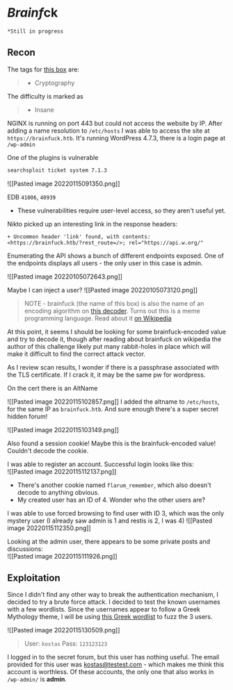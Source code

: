 # *Brainf*ck

`*Still in progress`

## Recon

The tags for [this box](https://app.hackthebox.com/machines/17) are:  
> - Cryptography

The difficulty is marked as  
> - Insane


NGINX is running on port 443 but could not access the website by IP.
After adding a name resolution to `/etc/hosts` I was able to access the site at `https://brainfuck.htb`. It's running WordPress 4.7.3, there is a login page at `/wp-admin`

One of the plugins is vulnerable
```bash
searchsploit ticket system 7.1.3                                         
```

![[Pasted image 20220115091350.png]]

EDB `41006`, `40939`
- These vulnerabilities require user-level access, so they aren't useful yet.

Nikto picked up an interesting link in the response headers:
```
+ Uncommon header 'link' found, with contents: <https://brainfuck.htb/?rest_route=/>; rel="https://api.w.org/"
```

Enumerating the API shows a bunch of different endpoints exposed.
One of the endpoints displays all users - the only user in this case is admin.

![[Pasted image 20220105072643.png]]

Maybe I can inject a user?
![[Pasted image 20220105073120.png]]

> NOTE - brainfuck (the name of this box) is also the name of an encoding algorithm on [this decoder](https://www.cachesleuth.com/multidecoder/). 
> Turns out this is a meme programming language. Read about it [on Wikipedia](https://en.wikipedia.org/wiki/Brainfuck)

At this point, it seems I should be looking for some brainfuck-encoded value and try to decode it, though after reading about brainfuck on wikipedia the author of this challenge likely put many rabbit-holes in place which will make it difficult to find the correct attack vector.

As I review scan results, I wonder if there is a passphrase associated with the TLS certificate. If I crack it, it may be the same pw for wordpress.

On the cert there is an AltName

![[Pasted image 20220115102857.png]]
I added the altname to `/etc/hosts`, for the same IP as `brainfuck.htb`. And sure enough there's a super secret hidden forum!

![[Pasted image 20220115103149.png]]

Also found a session cookie! Maybe this is the brainfuck-encoded value! Couldn't decode the cookie.

I was able to register an account.
Successful login looks like this:  
![[Pasted image 20220115112137.png]]

- There's another cookie named `flarum_remember`, which also doesn't decode to anything obvious.
- My created user has an ID of 4. Wonder who the other users are?

I was able to use forced browsing to find user with ID 3, which was the only mystery user (I already saw admin is 1 and restis is 2, I was 4)
![[Pasted image 20220115112350.png]]

Looking at the admin user, there appears to be some private posts and discussions:  
![[Pasted image 20220115111926.png]]

## Exploitation

Since I didn't find any other way to break the authentication mechanism, I decided to try a brute force attack. I decided to test the known usernames with a few wordlists. Since the usernames appear to follow a Greek Mythology theme, I will be using [this Greek wordlist]() to fuzz the 3 users.

![[Pasted image 20220115130509.png]]  
> User: `kostas`
> Pass: `123123123`

I logged in to the secret forum, but this user has nothing useful. The email provided for this user was kostas@testest.com - which makes me think this account is worthless. Of these accounts, the only one that also works in `/wp-admin/` is **admin**.

